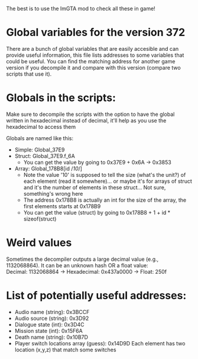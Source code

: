 The best is to use the ImGTA mod to check all these in game!

# Global variables for the version 372
There are a bunch of global variables that are easily accesible and can provide useful information, this file lists addresses to some variables that could be useful.
You can find the matching address for another game version if you decompile it and compare with this version (compare two scripts that use it).

# Globals in the scripts:
Make sure to decompile the scripts with the option to have the global written in hexadecimal instead of decimal, it'll help as you use the hexadecimal to access them

Globals are named like this:
* Simple: Global_37E9
* Struct: Global_37E9.f_6A
    * You can get the value by going to 0x37E9 + 0x6A -> 0x3853
* Array: Global_178B8[id /*10*/]
    * Note the value '10' is supposed to tell the size (what's the unit?) of each element (read it somewhere)... or maybe it's for arrays of struct and it's the number of elements in these struct... Not sure, something's wrong here
    * The address 0x178B8 is actually an int for the size of the array, the first elements starts at 0x178B9
    * You can get the value (struct) by going to 0x178B8 + 1 + id * sizeof(struct)

# Weird values
Sometimes the decompiler outputs a large decimal value (e.g., 1132068864). It can be an unknown hash OR a float value:<br />
Decimal: 1132068864 -> Hexadecimal: 0x437a0000 -> Float: 250f


# List of potentially useful addresses:

* Audio name (string): 0x3BCCF
* Audio source (string): 0x3D92
* Dialogue state (int): 0x3D4C
* Mission state (int): 0x15F6A
* Death name (string): 0x10B7D
* Player switch locations array (guess): 0x14D9D
    Each element has two location (x,y,z) that match some switches
